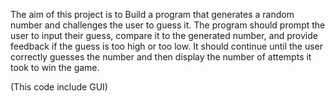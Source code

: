 The aim of this project is to 
Build a program that generates a
random number and challenges the
user to guess it. The program
should prompt the user to input
their guess, compare it to the
generated number, and provide
feedback if the guess is too high or
too low. It should continue until the
user correctly guesses the number
and then display the number of
attempts it took to win the game.

(This code include GUI)
